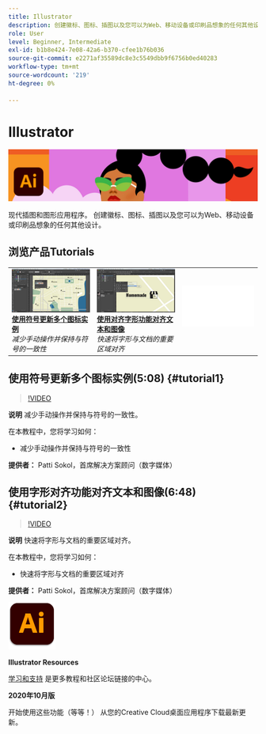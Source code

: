```yaml
---
title: Illustrator
description: 创建徽标、图标、插图以及您可以为Web、移动设备或印刷品想象的任何其他设计
role: User
level: Beginner, Intermediate
exl-id: b1b8e424-7e08-42a6-b370-cfee1b76b036
source-git-commit: e2271af35589dc8e3c5549dbb9f6756b0ed40283
workflow-type: tm+mt
source-wordcount: '219'
ht-degree: 0%

---
```


# Illustrator

![英雄图像教程](../assets/Illustrator.jpg)

现代插图和图形应用程序。 创建徽标、图标、插图以及您可以为Web、移动设备或印刷品想象的任何其他设计。

## 浏览产品Tutorials

<table style="table-layout:fixed">
<tr>
 <td>
   <a href="illustrator.md#tutorial1">
      <img alt="使用符号更新多个图标实例" src="../assets/Illustrator_symbols_sokol_thumbnail.jpg" />
   </a>
    <div>
   <a href="illustrator.md#tutorial1"><strong>使用符号更新多个图标实例</strong></a>
    </div>
    <em>减少手动操作并保持与符号的一致性</em>
    <br>
  </td>
  <td>
    <a href="illustrator.md#tutorial2">
        <img alt="使用对齐字形功能对齐文本和图像" src="../assets/illustrator_glyphAlign_sokol_thumbnail.jpg" />
    </a>
    <div>
    <a href="illustrator.md#tutorial2"><strong>使用对齐字形功能对齐文本和图像</strong></a>
    </div>
    <em>快速将字形与文档的重要区域对齐</em>
    <br>
  </td>
  <td>
    <img alt="间隔条" src="../assets/Whitespacer.png" />
    <div>
    <br>
  </td>
</tr>
</table>

## 使用符号更新多个图标实例(5:08) {#tutorial1}

>[!VIDEO](https://video.tv.adobe.com/v/326816?hidetitle=true)

**说明**
减少手动操作并保持与符号的一致性。

在本教程中，您将学习如何：
* 减少手动操作并保持与符号的一致性

**提供者：**
Patti Sokol，首席解决方案顾问（数字媒体）

## 使用字形对齐功能对齐文本和图像(6:48) {#tutorial2}

>[!VIDEO](https://video.tv.adobe.com/v/326817?hidetitle=true)

**说明**
快速将字形与文档的重要区域对齐。

在本教程中，您将学习如何：
* 快速将字形与文档的重要区域对齐

**提供者：**
Patti Sokol，首席解决方案顾问（数字媒体）

![Illustrator徽标](../assets/ai_appicon_96.png)

**Illustrator Resources**

[学习和支持](https://helpx.adobe.com/support/illustrator.html) 是更多教程和社区论坛链接的中心。

**2020年10月版**

开始使用这些功能（等等！） 从您的Creative Cloud桌面应用程序下载最新更新。
